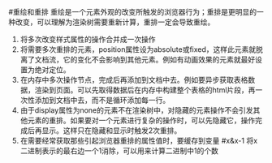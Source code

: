 #重绘和重排
重绘是一个元素外观的改变所触发的浏览器行为；重排是更明显的一种改变，可以理解为渲染树需要重新计算，重排一定会导致重绘。
1. 将多次改变样式属性的操作合并成一次操作
2. 将需要多次重排的元素，position属性设为absolute或fixed，这样此元素就脱离了文档流，它的变化不会影响到其他元素。例如有动画效果的元素就最好设置为绝对定位。
3. 在内存中多次操作节点，完成后再添加到文档中去。例如要异步获取表格数据，渲染到页面。可以先取得数据后在内存中构建整个表格的html片段，再一次性添加到文档中去，而不是循环添加每一行。
4. 由于display属性为none的元素不在渲染树中，对隐藏的元素操作不会引发其他元素的重排。如果要对一个元素进行复杂的操作时，可以先隐藏它，操作完成后再显示。这样只在隐藏和显示时触发2次重排。
5. 在需要经常获取那些引起浏览器重排的属性值时，要缓存到变量
#x&x-1
将x二进制表示的最右边一个1消除，可以用来计算二进制中1的个数